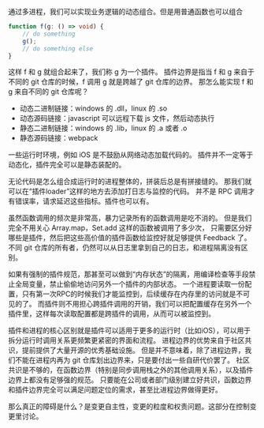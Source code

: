 通过多进程，我们可以实现业务逻辑的动态组合。但是用普通函数也可以组合

```ts
function f(g: () => void) {
    // do something
    g();
    // do something else
}
```

这样 f 和 g 就组合起来了，我们称 g 为一个插件。
插件边界是指当 f 和 g 来自于不同的 git 仓库的时候，f 调用 g 就是跨越了 git 仓库的边界。
那怎么能实现 f 和 g 来自不同的 git 仓库呢？

* 动态二进制链接：windows 的 .dll，linux 的 .so
* 动态源码链接：javascript 可以远程下载 js 文件，然后动态执行
* 静态二进制链接：windows 的 .lib，linux 的 .a 或者 .o
* 静态源码链接：webpack

一些运行时环境，例如 iOS 是不鼓励从网络动态加载代码的。
插件并不一定等于动态化，插件完全可以是静态装配的。

无论代码是怎么组合成运行时的进程整体的，拼装后总是有拼接缝的。
那我们就可以在“插件loader”这样的地方去添加打日志与监控的代码。
并不是 RPC 调用才有错误率，请求延迟这些指标。插件也可以有。

虽然函数调用的频次是非常高，暴力记录所有的函数调用是吃不消的。
但是我们完全不用关心 Array.map，Set.add 这样的函数被调用了多少次，
只需要区分好哪些是插件，然后把这些高价值的插件函数给监控好就足够提供 Feedback 了。
不同 git 仓库的所有者，仍然可以从日志里拿到自己的日志，和进程隔离没有区别。

如果有强制的插件规范，那甚至可以做到“内存状态”的隔离，用编译检查等手段禁止全局变量，禁止偷偷地访问另外一个插件的内部状态。
一个进程要读取一份配置，只有第一次RPC的时候我们才能监控到，后续缓存在内存里的访问就是不可见的了。
而插件则不用担心跨插件调用的开销，我们可以把配置缓存在另外一个插件里，这样每次读取配置都是跨插件的调用，从而可以被监控到。

插件和进程的核心区别就是插件可以适用于更多的运行时（比如iOS），可以用于拆分运行时调用关系更频繁更紧密的界面和流程。
进程边界的优势来自于社区共识，提前提供了大量开源的优秀基础设施。
但是并不意味着，除了进程边界，我们不能在进程内再为 git 仓库划出边界来，只是要付出一些自研代价罢了。
社区共识是不够的，在函数边界（特别是同步调用栈之外的其他调用关系），以及插件边界上都没有足够强的规范。
只要能在公司或者部门级别建立好共识，函数边界和插件边界完全可以满足问题定位的需求，甚至比进程边界做得更好。

那么真正的障碍是什么？是变更自主性，变更的粒度和权责问题。这部分在控制变更里讨论。